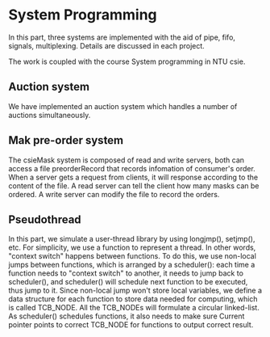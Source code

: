 # System Programming
In this part, three systems are implemented with the aid of pipe, fifo, signals, multiplexing. Details are discussed in each project.

The work is coupled with the course System programming in NTU csie.
## Auction system
We have  implemented an auction system which handles a number of auctions simultaneously.

## Mak pre-order system
The csieMask system is composed of read and write servers, both can access a file preorderRecord that records infomation of consumer's order. When a server gets a request from clients, it will response according to the content of the file. A read server can tell the client how many masks can be ordered. A write server can modify the file to record the orders.
## Pseudothread
In this part, we simulate a user-thread library by using longjmp(), setjmp(), etc. For simplicity, we use a function to represent a thread. In other words, "context switch" happens between functions. To do this, we use non-local jumps between functions, which is arranged by a scheduler(): each time a function needs to "context switch" to another, it needs to jump back to scheduler(), and scheduler() will schedule next function to be executed, thus jump to it. Since non-local jump won't store local variables, we define a data structure for each function to store data needed for computing, which is called TCB_NODE. All the TCB_NODEs will formulate a circular linked-list. As scheduler() schedules functions, it also needs to make sure Current pointer points to correct TCB_NODE for functions to output correct result.
